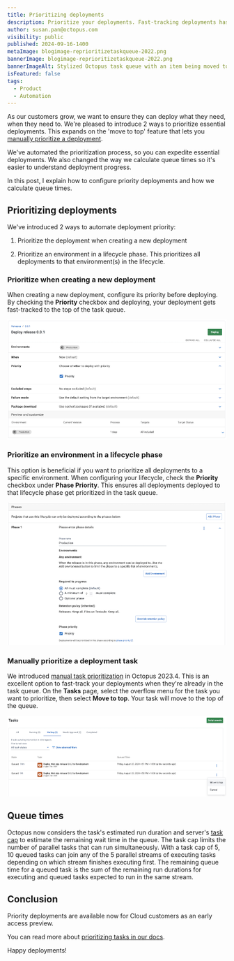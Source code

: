 ```yaml
---
title: Prioritizing deployments
description: Prioritize your deployments. Fast-tracking deployments has never been easier. 
author: susan.pan@octopus.com
visibility: public
published: 2024-09-16-1400
metaImage: blogimage-reprioritizetaskqueue-2022.png
bannerImage: blogimage-reprioritizetaskqueue-2022.png
bannerImageAlt: Stylized Octopus task queue with an item being moved to number one position.
isFeatured: false
tags: 
  - Product
  - Automation
---
```


As our customers grow, we want to ensure they can deploy what they need, when they need to. We're pleased to introduce 2 ways to prioritize essential deployments. This expands on the 'move to top' feature that lets you [manually prioritize a deployment](https://octopus.com/blog/reprioritize-task-queue). 

We've automated the prioritization process, so you can expedite essential deployments. We also changed the way we calculate queue times so it's easier to understand deployment progress.

In this post, I explain how to configure priority deployments and how we calculate queue times.

## Prioritizing deployments

We've introduced 2 ways to automate deployment priority:

1. Prioritize the deployment when creating a new deployment

2. Prioritize an environment in a lifecycle phase. This prioritizes all deployments to that environment(s) in the lifecycle.

### Prioritize when creating a new deployment

When creating a new deployment, configure its priority before deploying. By checking the **Priority** checkbox and deploying, your deployment gets fast-tracked to the top of the task queue.

![Configure priority when creating a new deployment](priority-deployments-create-deployment.png)

### Prioritize an environment in a lifecycle phase

This option is beneficial if you want to prioritize all deployments to a specific environment. When configuring your lifecycle, check the **Priority** checkbox under **Phase Priority**. This ensures all deployments deployed to that lifecycle phase get prioritized in the task queue.

![Configure priority for an environment in a lifecycle phase](priority-deployments-lifecycle-phase.png)

### Manually prioritize a deployment task

We introduced [manual task prioritization](https://octopus.com/blog/reprioritize-task-queue) in Octopus 2023.4. This is an excellent option to fast-track your deployments when they're already in the task queue. On the **Tasks** page, select the overflow menu for the task you want to prioritize, then select **Move to top**. Your task will move to the top of the queue.

![Fast-track your deployment by manually moving to top](priority-deployments-move-to-top.png)

## Queue times

Octopus now considers the task's estimated run duration and server's [task cap](https://octopus.com/docs/support/increase-the-octopus-server-task-cap) to estimate the remaining wait time in the queue. The task cap limits the number of parallel tasks that can run simultaneously. With a task cap of 5, 10 queued tasks can join any of the 5 parallel streams of executing tasks depending on which stream finishes executing first. The remaining queue time for a queued task is the sum of the remaining run durations for executing and queued tasks expected to run in the same stream.

## Conclusion

Priority deployments are available now for Cloud customers as an early access preview.

You can read more about [prioritizing tasks in our docs](https://octopus.com/docs/tasks/prioritize-tasks).

Happy deployments!
